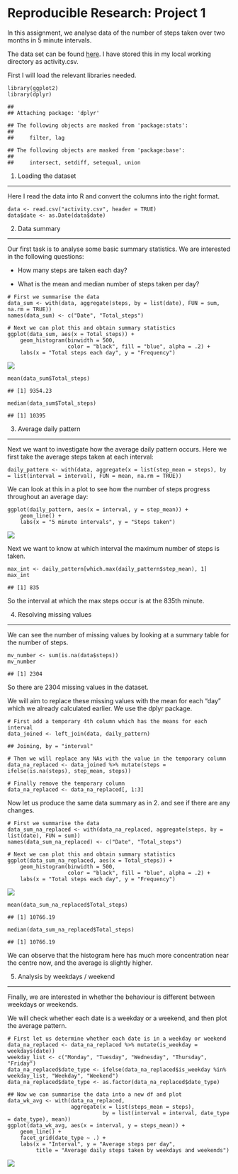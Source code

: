 Reproducible Research: Project 1
================================

In this assignment, we analyse data of the number of steps taken over
two months in 5 minute intervals.

The data set can be found
[here](https://d396qusza40orc.cloudfront.net/repdata%2Fdata%2Factivity.zip).
I have stored this in my local working directory as activity.csv.

First I will load the relevant libraries needed.

    library(ggplot2)
    library(dplyr)

    ## 
    ## Attaching package: 'dplyr'

    ## The following objects are masked from 'package:stats':
    ## 
    ##     filter, lag

    ## The following objects are masked from 'package:base':
    ## 
    ##     intersect, setdiff, setequal, union

1. Loading the dataset
----------------------

Here I read the data into R and convert the columns into the right
format.

    data <- read.csv("activity.csv", header = TRUE)
    data$date <- as.Date(data$date)

2. Data summary
---------------

Our first task is to analyse some basic summary statistics. We are
interested in the following questions:

-   How many steps are taken each day?

-   What is the mean and median number of steps taken per day?

<!-- -->

    # First we summarise the data
    data_sum <- with(data, aggregate(steps, by = list(date), FUN = sum, na.rm = TRUE))
    names(data_sum) <- c("Date", "Total_steps")

    # Next we can plot this and obtain summary statistics
    ggplot(data_sum, aes(x = Total_steps)) +
        geom_histogram(binwidth = 500, 
                       color = "black", fill = "blue", alpha = .2) +
        labs(x = "Total steps each day", y = "Frequency")

![](PA1_template_files/figure-markdown_strict/sum%20stats-1.png)

    mean(data_sum$Total_steps)

    ## [1] 9354.23

    median(data_sum$Total_steps)

    ## [1] 10395

3. Average daily pattern
------------------------

Next we want to investigate how the average daily pattern occurs. Here
we first take the average steps taken at each interval:

    daily_pattern <- with(data, aggregate(x = list(step_mean = steps), by = list(interval = interval), FUN = mean, na.rm = TRUE))

We can look at this in a plot to see how the number of steps progress
throughout an average day:

    ggplot(daily_pattern, aes(x = interval, y = step_mean)) +
        geom_line() +
        labs(x = "5 minute intervals", y = "Steps taken")

![](PA1_template_files/figure-markdown_strict/plot%20daily%20pattern-1.png)

Next we want to know at which interval the maximum number of steps is
taken.

    max_int <- daily_pattern[which.max(daily_pattern$step_mean), 1]
    max_int

    ## [1] 835

So the interval at which the max steps occur is at the 835th minute.

4. Resolving missing values
---------------------------

We can see the number of missing values by looking at a summary table
for the number of steps.

    mv_number <- sum(is.na(data$steps))
    mv_number

    ## [1] 2304

So there are 2304 missing values in the dataset.

We will aim to replace these missing values with the mean for each “day”
which we already calculated earlier. We use the dplyr package.

    # First add a temporary 4th column which has the means for each interval
    data_joined <- left_join(data, daily_pattern)

    ## Joining, by = "interval"

    # Then we will replace any NAs with the value in the temporary column
    data_na_replaced <- data_joined %>% mutate(steps = ifelse(is.na(steps), step_mean, steps))

    # Finally remove the temporary column
    data_na_replaced <- data_na_replaced[, 1:3]

Now let us produce the same data summary as in 2. and see if there are
any changes.

    # First we summarise the data
    data_sum_na_replaced <- with(data_na_replaced, aggregate(steps, by = list(date), FUN = sum))
    names(data_sum_na_replaced) <- c("Date", "Total_steps")

    # Next we can plot this and obtain summary statistics
    ggplot(data_sum_na_replaced, aes(x = Total_steps)) +
        geom_histogram(binwidth = 500, 
                       color = "black", fill = "blue", alpha = .2) +
        labs(x = "Total steps each day", y = "Frequency")

![](PA1_template_files/figure-markdown_strict/replace%20na%20summary-1.png)

    mean(data_sum_na_replaced$Total_steps)

    ## [1] 10766.19

    median(data_sum_na_replaced$Total_steps)

    ## [1] 10766.19

We can observe that the histogram here has much more concentration near
the centre now, and the average is slightly higher.

5. Analysis by weekdays / weekend
---------------------------------

Finally, we are interested in whether the behaviour is different between
weekdays or weekends.

We will check whether each date is a weekday or a weekend, and then plot
the average pattern.

    # First let us determine whether each date is in a weekday or weekend
    data_na_replaced <- data_na_replaced %>% mutate(is_weekday = weekdays(date))
    weekday_list <- c("Monday", "Tuesday", "Wednesday", "Thursday", "Friday")
    data_na_replaced$date_type <- ifelse(data_na_replaced$is_weekday %in% weekday_list, "Weekday", "Weekend")
    data_na_replaced$date_type <- as.factor(data_na_replaced$date_type)

    ## Now we can summarise the data into a new df and plot
    data_wk_avg <- with(data_na_replaced, 
                        aggregate(x = list(steps_mean = steps), 
                                  by = list(interval = interval, date_type = date_type), mean))
    ggplot(data_wk_avg, aes(x = interval, y = steps_mean)) +
        geom_line() +
        facet_grid(date_type ~ .) +
        labs(x = "Interval", y = "Average steps per day", 
             title = "Average daily steps taken by weekdays and weekends")

![](PA1_template_files/figure-markdown_strict/weekday%20analysis-1.png)
